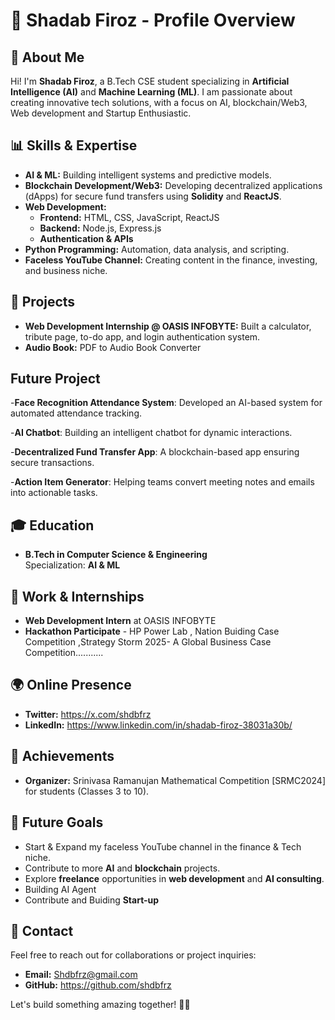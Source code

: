 # 👤 Shadab Firoz - Profile Overview

## 📅 About Me

Hi! I'm **Shadab Firoz**, a B.Tech CSE student specializing in **Artificial Intelligence (AI)** and **Machine Learning (ML)**. I am passionate about creating innovative tech solutions, with a focus on AI, blockchain/Web3, Web development and Startup Enthusiastic.

## 📊 Skills & Expertise

- **AI & ML:** Building intelligent systems and predictive models.
- **Blockchain Development/Web3:** Developing decentralized applications (dApps) for secure fund transfers using **Solidity** and **ReactJS**.
- **Web Development:**
  - **Frontend:** HTML, CSS, JavaScript, ReactJS
  - **Backend:** Node.js, Express.js
  - **Authentication & APIs**
- **Python Programming:** Automation, data analysis, and scripting.
- **Faceless YouTube Channel:** Creating content in the finance, investing, and business niche.

## 🔬 Projects
              
- **Web Development Internship @ OASIS INFOBYTE:** Built a calculator, tribute page, to-do app, and login authentication system.
- **Audio Book:**  PDF to Audio Book Converter 

## Future Project 

-**Face Recognition Attendance System**: Developed an AI-based system for automated attendance tracking.

-**AI Chatbot**: Building an intelligent chatbot for dynamic interactions.

-**Decentralized Fund Transfer App**: A blockchain-based app ensuring secure transactions.

-**Action Item Generator**: Helping teams convert meeting notes and emails into actionable tasks.

## 🎓 Education

- **B.Tech in Computer Science & Engineering**  
  Specialization: **AI & ML**  

## 💼 Work & Internships

- **Web Development Intern** at OASIS INFOBYTE
- **Hackathon Participate** - HP Power Lab , Nation Buiding Case Competition ,Strategy Storm 2025- A Global Business Case Competition...........

## 🌍 Online Presence

- **Twitter:** https://x.com/shdbfrz
- **LinkedIn:** https://www.linkedin.com/in/shadab-firoz-38031a30b/

## 🌟 Achievements

- **Organizer:** Srinivasa Ramanujan Mathematical Competition [SRMC2024] for students (Classes 3 to 10).

## 🚀 Future Goals

- Start & Expand my faceless YouTube channel in the finance & Tech niche.
- Contribute to more **AI** and **blockchain** projects.
- Explore **freelance** opportunities in **web development** and **AI consulting**.
- Building AI Agent
- Contribute and Buiding **Start-up**

## 📧 Contact

Feel free to reach out for collaborations or project inquiries:

- **Email:** Shdbfrz@gmail.com
- **GitHub:** https://github.com/shdbfrz

Let's build something amazing together! 🚀💪

